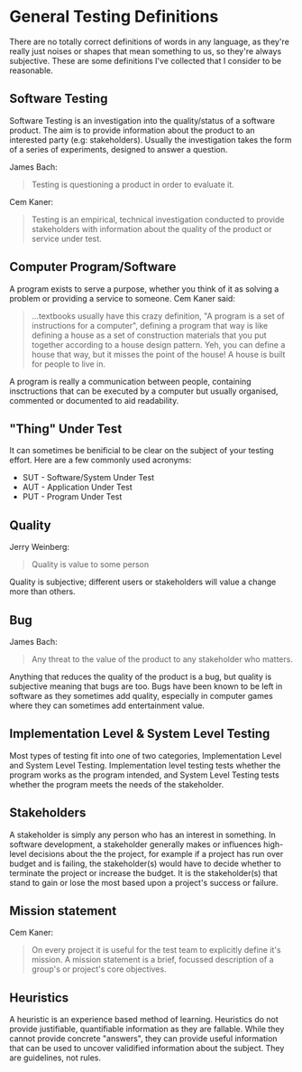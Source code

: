 # General Testing Definitions

There are no totally correct definitions of words in any language, as they're really just noises or shapes that mean something to us, so they're always subjective. These are some definitions I've collected that I consider to be reasonable.

## Software Testing

Software Testing is an investigation into the quality/status of a software product. The aim is to provide information about the product to an interested party (e.g: stakeholders). Usually the investigation takes the form of a series of experiments, designed to answer a question.

James Bach:

> Testing is questioning a product in order to evaluate it.

Cem Kaner:

> Testing is an empirical, technical investigation conducted to provide stakeholders with information about the quality of the product or service under test.

## Computer Program/Software

A program exists to serve a purpose, whether you think of it as solving a problem or providing a service to someone. Cem Kaner said:

> ...textbooks usually have this crazy definition, "A program is a set of instructions for a computer", defining a program that way is like defining a house as a set of construction materials that you put together according to a house design pattern. Yeh, you can define a house that way, but it misses the point of the house! A house is built for people to live in.

A program is really a communication between people, containing insctructions that can be executed by a computer but usually organised, commented or documented to aid readability.

## "Thing" Under Test
It can sometimes be benificial to be clear on the subject of your testing effort. Here are a few commonly used acronyms:
* SUT - Software/System Under Test
* AUT - Application Under Test
* PUT - Program Under Test

## Quality

Jerry Weinberg:

> Quality is value to some person

Quality is subjective; different users or stakeholders will value a change more than others.

## Bug

James Bach:

> Any threat to the value of the product to any stakeholder who matters.

Anything that reduces the quality of the product is a bug, but quality is subjective meaning that bugs are too. Bugs have been known to be left in software as they sometimes add quality, especially in computer games where they can sometimes add entertainment value.

## Implementation Level & System Level Testing

Most types of testing fit into one of two categories, Implementation Level and System Level Testing. Implementation level testing tests whether the program works as the program intended, and System Level Testing tests whether the program meets the needs of the stakeholder.

## Stakeholders

A stakeholder is simply any person who has an interest in something. In software development, a stakeholder generally makes or influences high-level decisions about the the project, for example if a project has run over budget and is failing, the stakeholder(s) would have to decide whether to terminate the project or increase the budget. It is the stakeholder(s) that stand to gain or lose the most based upon a project's success or failure.

## Mission statement

Cem Kaner:

> On every project it is useful for the test team to explicitly define it's mission. A mission statement is a brief, focussed description of a group's or project's core objectives.

## Heuristics

A heuristic is an experience based method of learning. Heuristics do not provide justifiable, quantifiable information as they are fallable. While they cannot provide concrete "answers", they can provide useful information that can be used to uncover validified information about the subject. They are guidelines, not rules.